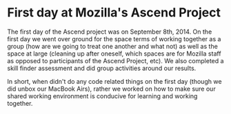 # First day at Mozilla's Ascend Project #

The first day of the Ascend project was on September 8th, 2014. On the first day we went over ground for the space terms of working together as a group (how are we going to treat one another and what not) as well as the space at large (cleaning up after oneself, which spaces are for Mozilla staff as opposed to participants of the Ascend Project, etc). We also completed a skill finder assessment and did group activities around our results.

In short, when didn't do any code related things on the first day (though we did unbox our MacBook Airs), rather we worked on how to make sure our shared working environment is conducive for learning and working together.